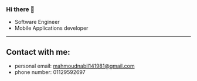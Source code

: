 ### Hi there 👋
- Software Engineer
- Mobile Applications developer
<hr>

## Contact with me:
- personal email: mahmoudnabil141981@gmail.com  
- phone number: 01129592697
